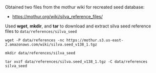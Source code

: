 Obtained two files from the mothur wiki for recreated seed database:
* https://mothur.org/wiki/silva_reference_files/

Used **wget**, **mkdir**, and **tar** to download and extract silva seed reference files to `data/references/silva_seed`
```
wget -P data/references -nc https://mothur.s3.us-east-2.amazonaws.com/wiki/silva.seed_v138_1.tgz

mkdir data/references/silva_seed

tar xvzf data/references/silva.seed_v138_1.tgz -C data/references silva_seed
```
